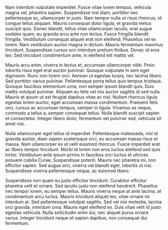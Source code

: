 Nam interdum vulputate imperdiet. Fusce vitae lorem tempus, vehicula magna vel,
pharetra sapien. Suspendisse nisl diam, porttitor nec pellentesque ac,
ullamcorper in justo. Nam tempor nulla ut risus rhoncus, id congue tellus
aliquam. Mauris consequat dolor ligula, et gravida metus suscipit quis. Donec
blandit, tellus vitae ullamcorper iaculis, erat augue sodales quam, eu gravida
arcu ante non lectus. Fusce fringilla blandit fringilla. Vestibulum consequat
aliquet erat non eleifend. Phasellus vel ex lorem. Nam vestibulum auctor magna
in dictum. Mauris fermentum maximus tincidunt. Suspendisse cursus orci interdum
pretium finibus. Donec id eros leo. Sed tincidunt condimentum ante, in eleifend
elit mattis vel.

Mauris arcu enim, viverra in lectus et, accumsan ullamcorper nibh. Proin
lobortis risus eget erat auctor pulvinar. Quisque vulputate in sem eget
dignissim. Nunc non lorem orci. Aenean ut egestas turpis, nec lacinia libero.
Sed porttitor varius pulvinar. Pellentesque porta tellus quis tempus tristique.
Quisque faucibus elementum urna, non semper ipsum blandit quis. Duis mattis
volutpat pulvinar. Aliquam eu felis vel nisi auctor sagittis id sed nulla.
Mauris et ipsum ut est feugiat dapibus vitae ac nisl. Nullam rhoncus ligula
egestas lorem auctor, eget accumsan massa condimentum. Praesent felis orci,
cursus ac accumsan tempus, semper in ligula. Vivamus ex neque, commodo a tellus
a, semper consequat tellus. Nulla blandit suscipit sapien et consectetur.
Integer libero dolor, fermentum vel pulvinar sed, vehicula sit amet nisi.

Nulla ullamcorper eget tellus id imperdiet. Pellentesque malesuada, nisl id
gravida auctor, diam sapien scelerisque orci, eu accumsan massa risus et massa.
Nam ullamcorper ex ut velit euismod rhoncus. Fusce imperdiet erat ac libero
tempor tincidunt. Morbi id lorem non eros luctus eleifend sed quis tortor.
Vestibulum ante ipsum primis in faucibus orci luctus et ultrices posuere
cubilia Curae; Suspendisse potenti. Mauris nec pharetra mi, non efficitur
sapien. Sed augue orci, viverra vel blandit eget, lobortis ut nisi. Suspendisse
viverra pellentesque neque, ac euismod libero.

Suspendisse non quam eu justo efficitur tincidunt. Curabitur efficitur pharetra
velit et ornare. Sed iaculis justo non eleifend hendrerit. Phasellus nec tempor
lorem, eu semper tellus. Mauris viverra neque at ante lacinia, at condimentum
arcu luctus. Mauris tincidunt aliquet leo, vitae ornare mi interdum at. Sed
pellentesque volutpat sagittis. Sed vel nisi molestie, lacinia orci gravida,
interdum urna. Mauris eget eleifend ex. Duis vitae velit id justo egestas
vehicula. Nulla sollicitudin enim dui, nec aliquet purus ornare varius. Integer
tincidunt neque et sapien dapibus, non consequat dui fermentum.
